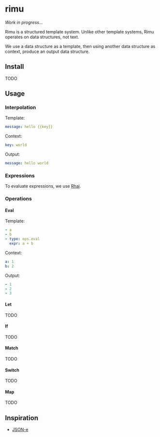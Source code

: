 # rimu

_Work in progress..._

Rimu is a structured template system. Unlike other template systems, Rimu operates on data structures, not text.

We use a data structure as a template, then using another data structure as context, produce an output data structure.

## Install

TODO

## Usage

### Interpolation

Template:

```yaml
message: hello {{key}}
```

Context:

```yaml
key: world
```

Output:

```yaml
message: hello world
```

### Expressions

To evaluate expressions, we use [Rhai](https://rhai.rs/).

### Operations

#### Eval

Template:

```yaml
- a
- b
- type: ops.eval
  expr: a + b
```

Context:

```yaml
a: 1
b: 2
```

Output:

```yaml
- 1
- 2
- 3
```

#### Let

TODO

#### If

TODO

#### Match

TODO

#### Switch

TODO

#### Map

TODO

## Inspiration

- [JSON-e](https://json-e.js.org/)
